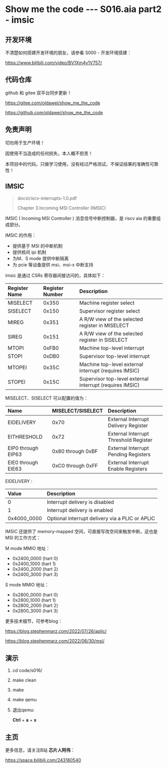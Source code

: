 # Show me the code --- S016.aia part2 - imsic

## 开发环境

不清楚如何搭建开发环境的朋友，请参看 S000 - 开发环境搭建：

https://www.bilibili.com/video/BV1Xm4y1V757/



## 代码仓库

github 和 gitee 双平台同步更新！

https://gitee.com/oldawei/show_me_the_code

https://github.com/oldawei/show_me_the_code



## 免责声明

切勿用于生产环境！

因使用不当造成的任何损失，本人概不担责！

本项目中的代码，只做学习使用，没有经过严格测试，不保证结果的准确性可靠性！



## IMSIC

> docs\riscv-interrupts-1.0.pdf 
>
> Chapter 3.Incoming MSI Controller (IMSIC) 

IMSIC ( Incoming MSI Controller ) 消息信号中断控制器，是 riscv aia 的重要组成部分。

IMSIC 的作用：

- 提供基于 MSI 的中断机制
- 提供核间 ipi 机制
- 为M、S mode 提供中断隔离
- 为 pcie 等设备提供 msi、msi-x 中断支持



imsic 是通过 CSRs 寄存器间接访问的，具体如下：

| Register Name | Register Number | Description                                              |
| :------------ | :-------------- | :------------------------------------------------------- |
| MISELECT      | 0x350           | Machine register select                                  |
| SISELECT      | 0x150           | Supervisor register select                               |
| MIREG         | 0x351           | A R/W view of the selected register in MISELECT          |
| SIREG         | 0x151           | A R/W view of the selected register in SISELECT          |
| MTOPI         | 0xFB0           | Machine top-level interrupt                              |
| STOPI         | 0xDB0           | Supervisor top-level interrupt                           |
| MTOPEI        | 0x35C           | Machine top-level external interrupt (requires IMSIC)    |
| STOPEI        | 0x15C           | Supervisor top-level external interrupt (requires IMSIC) |

MISELECT、SISELECT 可以配置的值为：

| Name               | MISELECT/SISELECT | Description                           |
| :----------------- | :---------------- | :------------------------------------ |
| EIDELIVERY         | 0x70              | External Interrupt Delivery Register  |
| EITHRESHOLD        | 0x72              | External Interrupt Threshold Register |
| EIP0 through EIP63 | 0x80 through 0xBF | External Interrupt Pending Registers  |
| EIE0 through EIE63 | 0xC0 through 0xFF | External Interrupt Enable Registers   |

EIDELIVERY :

| Value       | Description                                     |
| :---------- | :---------------------------------------------- |
| 0           | Interrupt delivery is disabled                  |
| 1           | Interrupt delivery is enabled                   |
| 0x4000_0000 | Optional interrupt delivery via a PLIC or APLIC |



IMSIC 还提供了 memory-mapped 空间，可直接写改空间来触发中断。这也是 MSI 的工作方式：

M mode MMIO 地址：

- 0x2400_0000 (hart 0)
- 0x2400_1000 (hart 1)
- 0x2400_2000 (hart 2)
- 0x2400_3000 (hart 3)



S mode MMIO 地址：

- 0x2800_0000 (hart 0)
- 0x2800_1000 (hart 1)
- 0x2800_2000 (hart 2)
- 0x2800_3000 (hart 3)



更多技术细节，可参考blog：

https://blog.stephenmarz.com/2022/07/26/aplic/

https://blog.stephenmarz.com/2022/06/30/msi/



## 演示

1. cd code/s016/

2. make clean

3. make

4. make qemu

5. 退出qemu: 

   **Ctrl** + **a** + **x**



## 主页

更多信息，请关注B站 **芯片人阿伟**：

https://space.bilibili.com/243180540



